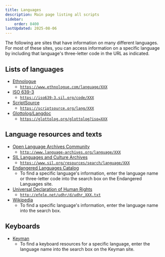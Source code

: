 ```yaml
---
title: Languages
description: Main page listing all scripts
sidebar:
    order: 8400
lastUpdated: 2025-08-06
---
```


The following are sites that have information on many different languages. For most of these sites, you can access information on a specific language by including that language's three-letter code in the URL as indicated.

## Lists of languages

- [Ethnologue]
    - <code>https://www.ethnologue.com/language/XXX</code>
- [ISO 639-3][iso-639-3]
    - <code>https://iso639-3.sil.org/code/XXX</code>
- [ScriptSource]
    - <code>https://scriptsource.org/lang/XXX</code>
- [Glottolog/Langdoc][glottolog]
    - <code>https://glottolog.org/glottolog?iso=XXX</code>

## Language resources and texts

- [Open Language Archives Community][olac]
    - <code>http://www.language-archives.org/language/XXX</code>
- [SIL Languages and Culture Archives][sil-archive]
    - <code>https://www.sil.org/resources/search/language/XXX</code>
- [Endangered Languages Catalog][endangered-lang-cat]
    - To find a specific language's information, enter the language name or three-letter code into the search box on the Endangered Languages site.
- [Universal Declaration of Human Rights][udhr]
    - <code>http://efele.net/udhr/d/udhr_XXX.txt</code>
- [Wikipedia]
    - To find a specific language's information, enter the language name into the search box.
    
## Keyboards

- [Keyman]
   - To find a keyboard resources for a specific language, enter the language name into the search box on the Keyman site.

[Ethnologue]: https://www.ethnologue.com/
[iso-639-3]: https://iso639-3.sil.org/
[ScriptSource]: https://scriptsource.org
[glottolog]: https://glottolog.org
[olac]: http://www.language-archives.org/
[sil-archive]: https://www.sil.org/resources
[endangered-lang-cat]: https://www.endangeredlanguages.com
[udhr]: http://efele.net/udhr/index.html
[Wikipedia]: https://wikipedia.org
[Keyman]: https://keyman.com

